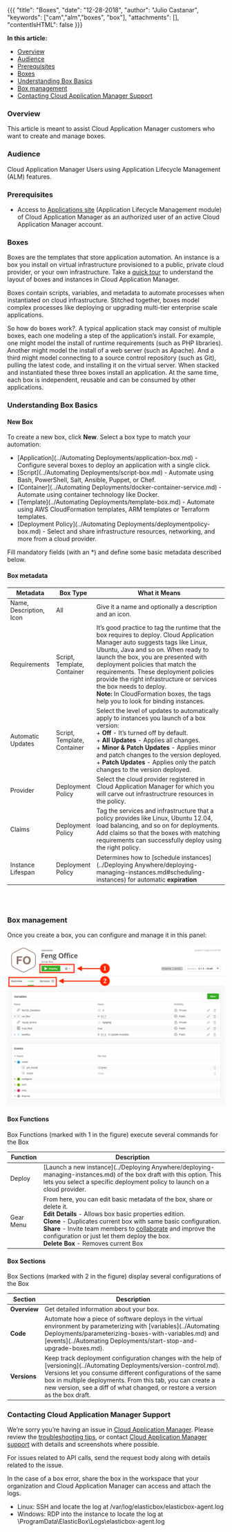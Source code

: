 {{{
"title": "Boxes",
"date": "12-28-2018",
"author": "Julio Castanar",
"keywords": ["cam","alm","boxes", "box"],
"attachments": [],
"contentIsHTML": false
}}}

**In this article:**

* [Overview](#overview)
* [Audience](#audience)
* [Prerequisites](#prerequisites)
* [Boxes](#boxes)
* [Understanding Box Basics](#understanding-box-basics)
* [Box management](#box-management)
* [Contacting Cloud Application Manager Support](#contacting-cloud-application-manager-support)

### Overview

This article is meant to assist Cloud Application Manager customers who want to create and manage boxes.

### Audience

Cloud Application Manager Users using Application Lifecycle Management (ALM) features.

### Prerequisites

* Access to [Applications site](https://cam.ctl.io/#/boxes) (Application Lifecycle Management module) of Cloud Application Manager as an authorized user of an active Cloud Application Manager account.

### Boxes

Boxes are the templates that store application automation. An instance is a box you install on virtual infrastructure provisioned to a public, private cloud provider, or your own infrastructure. Take a [quick tour](https://www.ctl.io/guides/) to understand the layout of boxes and instances in Cloud Application Manager.

Boxes contain scripts, variables, and metadata to automate processes when instantiated on cloud infrastructure. Stitched together, boxes model complex processes like deploying or upgrading multi-tier enterprise scale applications.

So how do boxes work?. A typical application stack may consist of multiple boxes, each one modeling a step of the application’s install. For example, one might model the install of runtime requirements (such as PHP libraries). Another might model the install of a web server (such as Apache). And a third might model connecting to a source control repository (such as Git), pulling the latest code, and installing it on the virtual server. When stacked and instantiated these three boxes install an application. At the same time, each box is independent, reusable and can be consumed by other applications.

### Understanding Box Basics

#### New Box

To create a new box, click **New**. Select a box type to match your automation:

* [Application](../Automating Deployments/application-box.md) - Configure several boxes to deploy an application with a single click.
* [Script](../Automating Deployments/script-box.md) - Automate using Bash, PowerShell, Salt, Ansible, Puppet, or Chef.
* [Container](../Automating Deployments/docker-container-service.md) - Automate using container technology like Docker.
* [Template](../Automating Deployments/template-box.md) - Automate using AWS CloudFormation templates, ARM templates or Terraform templates.
* [Deployment Policy](../Automating Deployments/deploymentpolicy-box.md) - Select and share infrastructure resources, networking, and more from a cloud provider.

Fill mandatory fields (with an *) and define some basic metadata described below.

#### Box metadata

| Metadata | Box Type | What it Means |
|--------------|--------------|---------------------|
| Name,<br/>Description,<br/>Icon | All | Give it a name and optionally a description and an icon. |
| Requirements | Script,<br/> Template,<br/> Container | It’s good practice to tag the runtime that the box requires to deploy. Cloud Application Manager auto suggests tags like Linux, Ubuntu, Java and so on. When ready to launch the box, you are presented with deployment policies that match the requirements. These deployment policies provide the right infrastructure or services the box needs to deploy.<br/>**Note:** In CloudFormation boxes, the tags help you to look for binding instances. |
| Automatic<br/>Updates | Script,<br/>Template,<br/>Container | Select the level of updates to automatically apply to instances you launch of a box version:<br/>+ **Off** - It’s turned off by default.<br/>+ **All Updates** - Applies all changes.<br/>+ **Minor & Patch Updates** - Applies minor and patch changes to the version deployed.<br/>+ **Patch Updates** - Applies only the patch changes to the version deployed. |
| Provider | Deployment<br/>Policy | Select the cloud provider registered in Cloud Application Manager for which you will carve out infrastructrure resources in the policy. |
| Claims | Deployment<br/>Policy | Tag the services and infrastructure that a policy provides like Linux, Ubuntu 12.04, load balancing, and so on for deployments. Add claims so that the boxes with matching requirements can successfully deploy using the right policy. |
| Instance Lifespan | Deployment<br/>Policy | Determines how to [schedule instances](../Deploying Anywhere/deploying-managing-instances.md#scheduling-instances) for automatic **expiration** |

<br/><br/>

### Box management
Once you create a box, you can configure and manage it in this panel:<br/>

![Box management page core concepts](../../images/cloud-application-manager/core-concepts-boxes1.png)


#### Box Functions
Box Functions (marked with 1 in the figure) execute several commands for the Box

| Function | Description |
|------------|----------------|
| Deploy | [Launch a new instance](../Deploying Anywhere/deploying-managing-instances.md) of the box draft with this option. This lets you select a specific deployment policy to launch on a cloud provider. |
| Gear Menu | From here, you can edit basic metadata of the box, share or delete it.<br/>**Edit Details** - Allows box basic properties edition.<br/> **Clone** - Duplicates current box with same basic configuration.<br/>**Share** - Invite team members to [collaborate](workspaces-and-collaboration.md) and improve the configuration or just let them deploy the box.<br/>**Delete Box** - Removes current Box |

#### Box Sections

Box Sections (marked with 2 in the figure) display several configurations of the Box

| Section | Description |
|------------|----------------|
| **Overview** | Get detailed information about your box. |
| **Code** | Automate how a piece of software deploys in the virtual environment by parameterizing with [variables](../Automating Deployments/parameterizing-boxes-with-variables.md) and [events](../Automating Deployments/start-stop-and-upgrade-boxes.md). |
| **Versions** | Keep track deployment configuration changes with the help of [versioning](../Automating Deployments/version-control.md). Versions let you consume different configurations of the same box in multiple deployments. From this tab, you can create a new version, see a diff of what changed, or restore a version as the box draft. |


### Contacting Cloud Application Manager Support

We’re sorry you’re having an issue in [Cloud Application Manager](https://www.ctl.io/cloud-application-manager/). Please review the [troubleshooting tips](../Troubleshooting/troubleshooting-tips.md), or contact [Cloud Application Manager support](mailto:incident@CenturyLink.com) with details and screenshots where possible.

For issues related to API calls, send the request body along with details related to the issue.

In the case of a box error, share the box in the workspace that your organization and Cloud Application Manager can access and attach the logs.
* Linux: SSH and locate the log at /var/log/elasticbox/elasticbox-agent.log
* Windows: RDP into the instance to locate the log at \ProgramData\ElasticBox\Logs\elasticbox-agent.log

